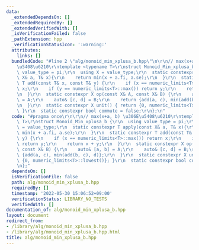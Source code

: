 ```yaml
---
data:
  _extendedDependsOn: []
  _extendedRequiredBy: []
  _extendedVerifiedWith: []
  _isVerificationFailed: false
  _pathExtension: hpp
  _verificationStatusIcon: ':warning:'
  attributes:
    links: []
  bundledCode: "#line 2 \"alg/monoid_min_xplusa_b.hpp\"\n\r\n// max(x+a, b) \u306E\
    \u5408\u6210\r\ntemplate <typename T>\r\nstruct Monoid_Min_xplusa_b {\r\n  using\
    \ value_type = pi;\r\n  using X = value_type;\r\n  static constexpr T apply(const\
    \ X& a, T& x){\r\n    return min(x + a.fi, a.se);\r\n  }\r\n  static constexpr\
    \ T add(const T& x, const T& y) {\r\n    if (x == numeric_limits<T>::max()) return\
    \ x;\r\n    if (y == numeric_limits<T>::max()) return y;\r\n    return x + y;\r\
    \n  }\r\n  static constexpr X op(const X& A, const X& B) {\r\n    auto& [a, b]\
    \ = A;\r\n    auto& [c, d] = B;\r\n    return {add(a, c), min(add(b, c), d)};\r\
    \n  }\r\n  static constexpr X unit() { return {0, numeric_limits<T>::lowest()};\
    \ }\r\n  static constexpr bool commute = false;\r\n};\n"
  code: "#pragma once\r\n\r\n// max(x+a, b) \u306E\u5408\u6210\r\ntemplate <typename\
    \ T>\r\nstruct Monoid_Min_xplusa_b {\r\n  using value_type = pi;\r\n  using X\
    \ = value_type;\r\n  static constexpr T apply(const X& a, T& x){\r\n    return\
    \ min(x + a.fi, a.se);\r\n  }\r\n  static constexpr T add(const T& x, const T&\
    \ y) {\r\n    if (x == numeric_limits<T>::max()) return x;\r\n    if (y == numeric_limits<T>::max())\
    \ return y;\r\n    return x + y;\r\n  }\r\n  static constexpr X op(const X& A,\
    \ const X& B) {\r\n    auto& [a, b] = A;\r\n    auto& [c, d] = B;\r\n    return\
    \ {add(a, c), min(add(b, c), d)};\r\n  }\r\n  static constexpr X unit() { return\
    \ {0, numeric_limits<T>::lowest()}; }\r\n  static constexpr bool commute = false;\r\
    \n};"
  dependsOn: []
  isVerificationFile: false
  path: alg/monoid_min_xplusa_b.hpp
  requiredBy: []
  timestamp: '2022-05-30 15:06:52+09:00'
  verificationStatus: LIBRARY_NO_TESTS
  verifiedWith: []
documentation_of: alg/monoid_min_xplusa_b.hpp
layout: document
redirect_from:
- /library/alg/monoid_min_xplusa_b.hpp
- /library/alg/monoid_min_xplusa_b.hpp.html
title: alg/monoid_min_xplusa_b.hpp
---
```

